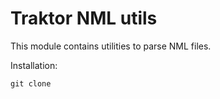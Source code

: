 # Traktor NML utils

This module contains utilities to parse NML files.

Installation:

```
git clone 
```
